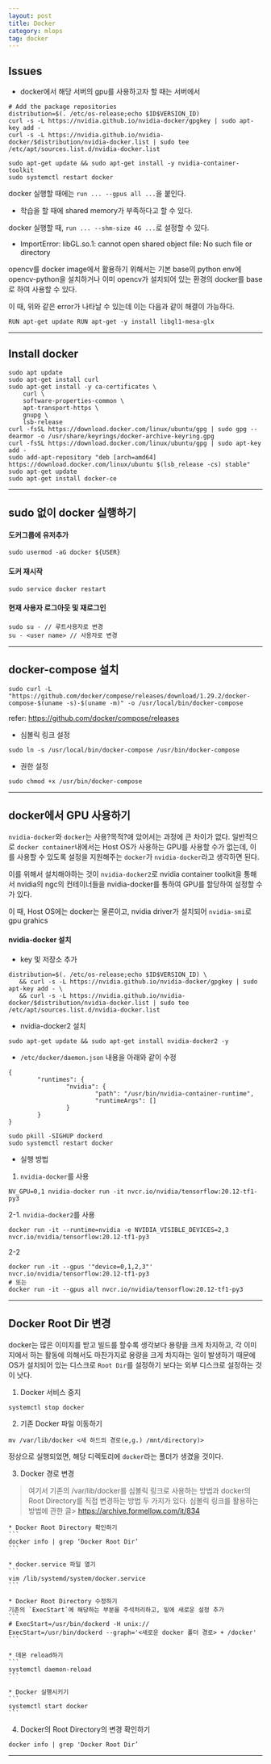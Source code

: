 ```yaml
---
layout: post
title: Docker
category: mlops
tag: docker
---
```





## Issues

* docker에서 해당 서버의 gpu를 사용하고자 할 때는 서버에서 

```
# Add the package repositories
distribution=$(. /etc/os-release;echo $ID$VERSION_ID)
curl -s -L https://nvidia.github.io/nvidia-docker/gpgkey | sudo apt-key add -
curl -s -L https://nvidia.github.io/nvidia-docker/$distribution/nvidia-docker.list | sudo tee /etc/apt/sources.list.d/nvidia-docker.list

sudo apt-get update && sudo apt-get install -y nvidia-container-toolkit
sudo systemctl restart docker
```

docker 실행할 때에는 `run ... --gpus all ...`을 붙인다. 


* 학습을 할 때에 shared memory가 부족하다고 할 수 있다. 

docker 실행할 때, `run ... --shm-size 4G ...`로 설정할 수 있다. 


* ImportError: libGL.so.1: cannot open shared object file: No such file or directory

opencv를 docker image에서 활용하기 위해서는 기본 base의 python env에 opencv-python을 설치하거나
이미 opencv가 설치되어 있는 환경의 docker를 base로 하여 사용할 수 있다. 

이 때, 위와 같은 error가 나타날 수 있는데 이는 다음과 같이 해결이 가능하다. 

```
RUN apt-get update RUN apt-get -y install libgl1-mesa-glx
```

-----------------------------------------------------------------------------
## Install docker
```
sudo apt update
sudo apt-get install curl 
sudo apt-get install -y ca-certificates \ 
    curl \
    software-properties-common \
    apt-transport-https \
    gnupg \
    lsb-release
curl -fsSL https://download.docker.com/linux/ubuntu/gpg | sudo gpg --dearmor -o /usr/share/keyrings/docker-archive-keyring.gpg
curl -fsSL https://download.docker.com/linux/ubuntu/gpg | sudo apt-key add - 
sudo add-apt-repository "deb [arch=amd64] https://download.docker.com/linux/ubuntu $(lsb_release -cs) stable" 
sudo apt-get update 
sudo apt-get install docker-ce
```
-----------------------------------------------------------------------------
## sudo 없이 docker 실행하기
 
#### 도커그룹에 유저추가
````
sudo usermod -aG docker ${USER}
````

#### 도커 재시작
```
sudo service docker restart
```

#### 현재 사용자 로그아웃 및 재로그인
```
sudo su - // 루트사용자로 변경
su - <user name> // 사용자로 변경
```
---------------------------------------------------------------------------
## docker-compose 설치
```
sudo curl -L "https://github.com/docker/compose/releases/download/1.29.2/docker-compose-$(uname -s)-$(uname -m)" -o /usr/local/bin/docker-compose
```
refer: https://github.com/docker/compose/releases

* 심볼릭 링크 설정
```
sudo ln -s /usr/local/bin/docker-compose /usr/bin/docker-compose
```

* 권한 설정
```
sudo chmod +x /usr/bin/docker-compose
```

-----------------------------------------------------------------------------
## docker에서 GPU 사용하기

`nvidia-docker`와 `docker`는 사용?목적?애 았어서는 과정에 큰 차이가 없다. 일반적으로 `docker container`내에서는 Host OS가 사용하는 GPU를 사용할 수가 없는데, 이를 사용할 수 있도록 설정을 지원해주는 `docker`가 `nvidia-docker`라고 생각하면 된다. 

이를 위해서 설치해야하는 것이 `nvidia-docker2`로 nvidia container toolkit을 통해서 nvidia의 ngc의 컨테이너들을 nvidia-docker를 통하여 GPU를 할당하여 설정할 수가 있다.

이 때, Host OS에는 docker는 물론이고, nvidia driver가 설치되어 `nvidia-smi`로 gpu grahics

#### nvidia-docker 설치
* key 및 저장소 추가
```
distribution=$(. /etc/os-release;echo $ID$VERSION_ID) \
   && curl -s -L https://nvidia.github.io/nvidia-docker/gpgkey | sudo apt-key add - \
   && curl -s -L https://nvidia.github.io/nvidia-docker/$distribution/nvidia-docker.list | sudo tee /etc/apt/sources.list.d/nvidia-docker.list
```

* nvidia-docker2 설치
``` 
sudo apt-get update && sudo apt-get install nvidia-docker2 -y
```

* `/etc/docker/daemon.json` 내용을 아래와 같이 수정
```
{
        "runtimes": {
                "nvidia": {
                        "path": "/usr/bin/nvidia-container-runtime",
                        "runtimeArgs": []
                }
        }
}
```
```
sudo pkill -SIGHUP dockerd
sudo systemctl restart docker
```

* 실행 방법
1. `nvidia-docker`를 사용
```
NV_GPU=0,1 nvidia-docker run -it nvcr.io/nvidia/tensorflow:20.12-tf1-py3
```

2-1. `nvidia-docker2`를 사용
```
docker run -it --runtime=nvidia -e NVIDIA_VISIBLE_DEVICES=2,3 nvcr.io/nvidia/tensorflow:20.12-tf1-py3
```
2-2
```
docker run -it --gpus '"device=0,1,2,3"' nvcr.io/nvidia/tensorflow:20.12-tf1-py3
# 또는 
docker run -it --gpus all nvcr.io/nvidia/tensorflow:20.12-tf1-py3
```
-------------------------------------------------------
## Docker Root Dir 변경

docker는 많은 이미지를 받고 빌드를 할수록 생각보다 용량을 크게 차지하고, 각 이미지에서 하는 활동에 의해서도 마찬가지로 용량을 크게 차지하는 일이 발생하기 때문에 OS가 설치되어 있는 디스크로 `Root Dir`를 설정하기 보다는 외부 디스크로 설정하는 것이 낫다. 

1. Docker 서비스 중지
```
systemctl stop docker
``` 

2. 기존 Docker 파일 이동하기
```
mv /var/lib/docker <새 하드의 경로(e,g.) /mnt/directory)>
```

정상으로 실행되었면, 해당 디렉토리에 `docker`라는 폴더가 생겼을 것이다.

3. Docker 경로 변경

> 여기서 기존의 /var/lib/docker를 심볼릭 링크로 사용하는 방법과 docker의 Root Directory를 직접 변경하는 방법 두 가지가 있다. 
> 심볼릭 링크를 활용하는 방법에 관한 글> https://archive.formellow.com/it/834

    * Docker Root Directory 확인하기
    ```
    docker info | grep ‘Docker Root Dir’
    ```
    
    * docker.service 파일 열기
    ```
    vim /lib/systemd/system/docker.service
    ```
    
    * Docker Root Directory 수정하기
    기존의 `ExecStart`에 해당하는 부분을 주석처리하고, 밑에 새로운 설정 추가
    ```
    # ExecStart=/usr/bin/dockerd -H unix://   
    ExecStart=/usr/bin/dockerd --graph='<새로운 docker 폴더 경로> + /docker'
    ```
    
    * 데몬 reload하기
    ```
    systemctl daemon-reload
    ```
    
    * Docker 실행시키기
    ```
    systemctl start docker
    ``` 

4. Docker의 Root Directory의 변경 확인하기
```
docker info | grep 'Docker Root Dir’
```

----------------------------------------------------------------------------------------

